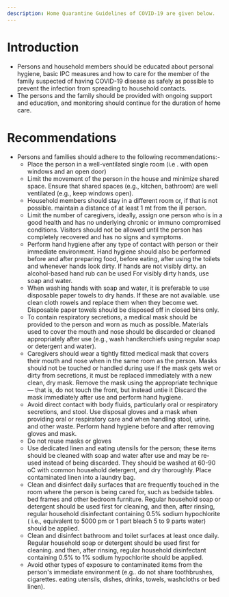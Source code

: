 ```yaml
---
description: Home Quarantine Guidelines of COVID-19 are given below.
---
```



# Introduction 
*	Persons and household members should be educated about personal hygiene, basic IPC measures and how to care for the member of the family suspected of having COVID-19 disease as safely as possible to prevent the infection from spreading to household contacts.
*	The persons and the family should be provided with ongoing support and education, and monitoring should continue for the duration of home care.

# Recommendations 
*	Persons and families should adhere to the following recommendations:-
    *	Place the person in a well-ventilated single room (i.e . with open windows and an open door)
    *	Limit the movement of the person in the house and minimize shared space. Ensure that shared spaces (e.g., kitchen, bathroom) are well ventilated (e.g., keep windows open).
    *	Household members should stay in a different room or, if that is not possible. maintain a distance of at least 1 mt from the ill person.
    *	Limit the number of caregivers, ideally, assign one person who is in a good health and has no underlying chronic or immuno compromised conditions. Visitors should not be allowed until the person has completely recovered and has no signs and symptoms.
    *	Perform hand hygiene after any type of contact with person or their immediate environment. Hand hygiene should also be performed before and after preparing food, before eating, after using the toilets and whenever hands look dirty. If hands are not visibly dirty. an alcohol-based hand rub can be used For visibly dirty hands, use soap and water.
    *	When washing hands with soap and water, it is preferable to use
disposable paper towels to dry hands. If these are not available. use clean cloth rowels and replace them when they become wet. Disposable paper towels should be disposed off in closed bins only.
    *	To contain respiratory secretions, a medical mask should be provided to the person and worn as much as possible. Materials used to cover the mouth and nose should be discarded or cleaned appropriately after use (e.g., wash handkerchiefs using regular soap or detergent and water).
    *	Caregivers should wear a tightly fitted medical mask that covers their mouth and nose when in the same room as the person. Masks should not be touched or handled during use If the mask gets wet or dirty from secretions, it must be replaced immediately with a new clean, dry mask. Remove the mask using the appropriate technique — that is, do not touch the front, but instead untie it Discard the mask immediately after use and perform hand hygiene.
    *	Avoid direct contact with body fluids, particularly oral or respiratory
secretions, and stool. Use disposal gloves and a mask when providing oral or respiratory care and when handling stool, urine. and other waste. Perform hand hygiene before and after removing gloves and mask.
    *	Do not reuse masks or gloves
    *	Use dedicated linen and eating utensils for the person; these items should
be cleaned with soap and water after use and may be re-used instead of being discarded. They should be washed at 60-90 oC with common household detergent, and dry thoroughly. Place contaminated linen into a laundry bag.
    *	Clean and disinfect daily surfaces that are frequently touched in the room where the person is being cared for, such as bedside tables. bed frames and other bedroom furniture. Regular household soap or detergent should be used first for cleaning, and then, after rinsing, regular household disinfectant containing 0.5% sodium hypochlorite ( i.e., equivalent to 5000 pm or 1 part bleach 5 to 9 parts water) should be applied.
    *	Clean and disinfect bathroom and toilet surfaces at least once daily. Regular household soap or detergent should be used first for cleaning. and then, after rinsing, regular household disinfectant containing 0.5% to 1% sodium hypochlorite should be applied.
    *	Avoid other types of exposure to contaminated items from the person's immediate environment (e.g.. do not share toothbrushes, cigarettes. eating utensils, dishes, drinks, towels, washcloths or bed linen).


